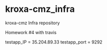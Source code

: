 # kroxa-cmz_infra

kroxa-cmz Infra repository

Homework #4 with travis 

testapp_IP = 35.204.89.33
testapp_port = 9292 
